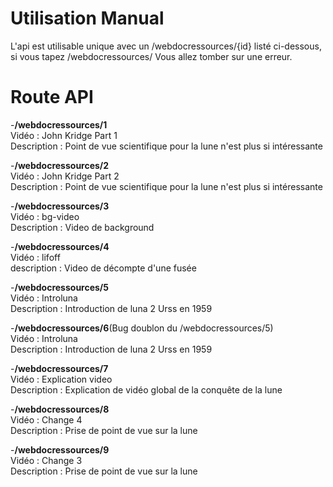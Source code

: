 
# Utilisation Manual
L'api est utilisable unique avec un /webdocressources/{id} listé ci-dessous, si vous tapez /webdocressources/
Vous allez tomber sur une erreur.

# Route API

-**/webdocressources/1**<br/>
 Vidéo : John Kridge Part 1<br/>
 Description : Point de vue scientifique pour la lune n'est plus si intéressante<br/>
 
 -**/webdocressources/2**<br/>
  Vidéo : John Kridge Part 2<br/>
 Description : Point de vue scientifique pour la lune n'est plus si intéressante<br/>
 
-**/webdocressources/3**<br/>
 Vidéo : bg-video<br/>
 Description : Video de background<br/>
 
-**/webdocressources/4**<br/>
Vidéo : lifoff<br/>
description : Video de décompte d'une fusée<br/>

-**/webdocressources/5**<br/>
Vidéo : Introluna<br/>
Description : Introduction de luna 2 Urss en 1959<br/>

-**/webdocressources/6**(Bug doublon du /webdocressources/5)<br/>
Vidéo : Introluna<br/>
Description : Introduction de luna 2 Urss en 1959<br/>

-**/webdocressources/7**<br/>
Vidéo : Explication video<br/>
Description : Explication de vidéo global de la conquête de la lune<br/>

-**/webdocressources/8**<br/>
Vidéo : Change 4 <br/>
Description : Prise de point de vue sur la lune<br/>

-**/webdocressources/9**<br/>
Vidéo : Change 3<br/>
Description : Prise de point de vue sur la lune<br/>
